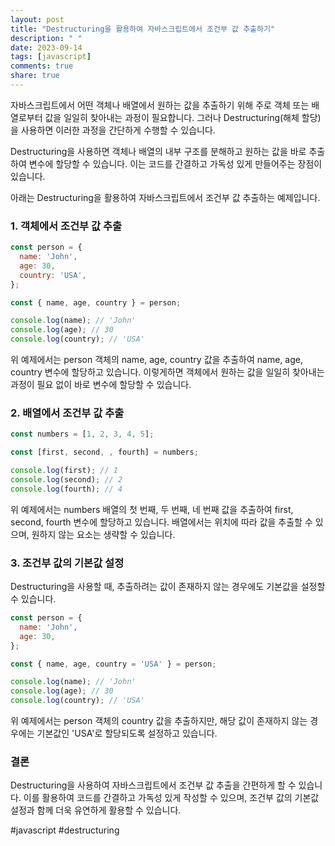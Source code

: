 ```yaml
---
layout: post
title: "Destructuring을 활용하여 자바스크립트에서 조건부 값 추출하기"
description: " "
date: 2023-09-14
tags: [javascript]
comments: true
share: true
---
```


자바스크립트에서 어떤 객체나 배열에서 원하는 값을 추출하기 위해 주로 객체 또는 배열로부터 값을 일일히 찾아내는 과정이 필요합니다. 그러나 Destructuring(해체 할당)을 사용하면 이러한 과정을 간단하게 수행할 수 있습니다.

Destructuring을 사용하면 객체나 배열의 내부 구조를 분해하고 원하는 값을 바로 추출하여 변수에 할당할 수 있습니다. 이는 코드를 간결하고 가독성 있게 만들어주는 장점이 있습니다.

아래는 Destructuring을 활용하여 자바스크립트에서 조건부 값 추출하는 예제입니다.

### 1. 객체에서 조건부 값 추출

```javascript
const person = {
  name: 'John',
  age: 30,
  country: 'USA',
};

const { name, age, country } = person;

console.log(name); // 'John'
console.log(age); // 30
console.log(country); // 'USA'
```

위 예제에서는 person 객체의 name, age, country 값을 추출하여 name, age, country 변수에 할당하고 있습니다. 이렇게하면 객체에서 원하는 값을 일일히 찾아내는 과정이 필요 없이 바로 변수에 할당할 수 있습니다.

### 2. 배열에서 조건부 값 추출

```javascript
const numbers = [1, 2, 3, 4, 5];

const [first, second, , fourth] = numbers;

console.log(first); // 1
console.log(second); // 2
console.log(fourth); // 4
```

위 예제에서는 numbers 배열의 첫 번째, 두 번째, 네 번째 값을 추출하여 first, second, fourth 변수에 할당하고 있습니다. 배열에서는 위치에 따라 값을 추출할 수 있으며, 원하지 않는 요소는 생략할 수 있습니다.

### 3. 조건부 값의 기본값 설정

Destructuring을 사용할 때, 추출하려는 값이 존재하지 않는 경우에도 기본값을 설정할 수 있습니다.

```javascript
const person = {
  name: 'John',
  age: 30,
};

const { name, age, country = 'USA' } = person;

console.log(name); // 'John'
console.log(age); // 30
console.log(country); // 'USA'
```

위 예제에서는 person 객체의 country 값을 추출하지만, 해당 값이 존재하지 않는 경우에는 기본값인 'USA'로 할당되도록 설정하고 있습니다.

### 결론

Destructuring을 사용하여 자바스크립트에서 조건부 값 추출을 간편하게 할 수 있습니다. 이를 활용하여 코드를 간결하고 가독성 있게 작성할 수 있으며, 조건부 값의 기본값 설정과 함께 더욱 유연하게 활용할 수 있습니다.

#javascript #destructuring